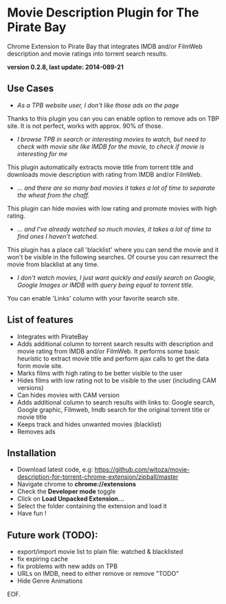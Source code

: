 Movie Description Plugin for The Pirate Bay
=============================
Chrome Extension to Pirate Bay that integrates IMDB and/or FilmWeb description and movie ratings into torrent search results.

**version 0.2.8, last update: 2014-089-21**

Use Cases
--------------
- *As a TPB website user, I don't like those ads on the page* 

 Thanks to this plugin you can you can enable option to remove ads on TBP site. It is not perfect, works with approx. 90% of those.

- *I browse TPB in search or interesting movies to watch, but need to check with movie site like IMDB for the movie, to check if movie is interesting for me*

 This plugin automatically extracts movie title from torrent title and downloads movie description with rating from IMDB and/or FilmWeb.

- *... and there are so many bad movies it takes a lot of time to separate the wheat from the chaff.*

 This plugin can hide movies with low rating and promote movies with high rating.

- *... and I've already watched so much movies, it takes a lot of time to find ones I haven't watched.*

 This plugin has a place call 'blacklist' where you can send the movie and it won't be visible in the following searches. Of course you can resurrect the movie from blacklist at any time.

- *I don't watch movies, I just want quickly and easily search on Google, Google Images or IMDB with query being equal to torrent title.*

 You can enable 'Links' column with your favorite search site.

List of features
--------------
- Integrates with PirateBay
- Adds additional column to torrent search results with description and movie rating from IMDB and/or FilmWeb. It performs some basic heuristic to extract movie title and perform ajax calls to get the data form movie site.
- Marks films with high rating to be better visible to the user
- Hides films with low rating not to be visible to the user (including CAM versions)
- Can hides movies with CAM version
- Adds additional column to search results with links to:  Google search, Google graphic, Filmweb, Imdb search for the original torrent title or movie title
- Keeps track and hides unwanted movies (blacklist)
- Removes ads

Installation
--------------
- Download latest code, e.g: https://github.com/witoza/movie-description-for-torrent-chrome-extension/zipball/master
- Navigate chrome to **chrome://extensions**
- Check the **Developer mode** toggle
- Click on **Load Unpacked Extension...**
- Select the folder containing the extension and load it
- Have fun !

Future work (TODO):
--------------
- export/import movie list to plain file: watched & blacklisted
- fix expiring cache
- fix problems with new adds on TPB 
- URLs on IMDB, need to either remove or remove "TODO"
- Hide Genre Animations

EOF.